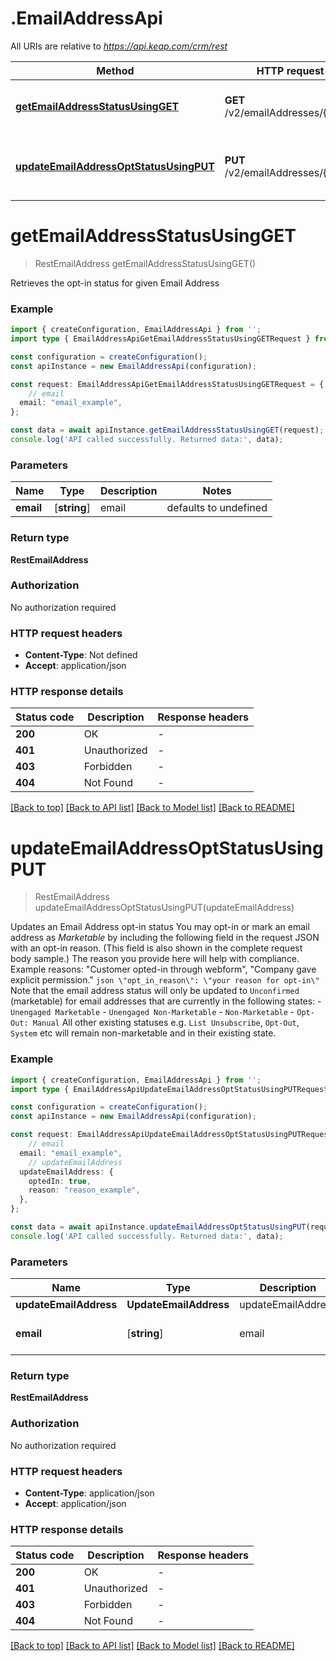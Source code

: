# .EmailAddressApi

All URIs are relative to *https://api.keap.com/crm/rest*

Method | HTTP request | Description
------------- | ------------- | -------------
[**getEmailAddressStatusUsingGET**](EmailAddressApi.md#getEmailAddressStatusUsingGET) | **GET** /v2/emailAddresses/{email} | Retrieve an Email Address status
[**updateEmailAddressOptStatusUsingPUT**](EmailAddressApi.md#updateEmailAddressOptStatusUsingPUT) | **PUT** /v2/emailAddresses/{email} | Update an Email Address opt-in status


# **getEmailAddressStatusUsingGET**
> RestEmailAddress getEmailAddressStatusUsingGET()

Retrieves the opt-in status for given Email Address

### Example


```typescript
import { createConfiguration, EmailAddressApi } from '';
import type { EmailAddressApiGetEmailAddressStatusUsingGETRequest } from '';

const configuration = createConfiguration();
const apiInstance = new EmailAddressApi(configuration);

const request: EmailAddressApiGetEmailAddressStatusUsingGETRequest = {
    // email
  email: "email_example",
};

const data = await apiInstance.getEmailAddressStatusUsingGET(request);
console.log('API called successfully. Returned data:', data);
```


### Parameters

Name | Type | Description  | Notes
------------- | ------------- | ------------- | -------------
 **email** | [**string**] | email | defaults to undefined


### Return type

**RestEmailAddress**

### Authorization

No authorization required

### HTTP request headers

 - **Content-Type**: Not defined
 - **Accept**: application/json


### HTTP response details
| Status code | Description | Response headers |
|-------------|-------------|------------------|
**200** | OK |  -  |
**401** | Unauthorized |  -  |
**403** | Forbidden |  -  |
**404** | Not Found |  -  |

[[Back to top]](#) [[Back to API list]](README.md#documentation-for-api-endpoints) [[Back to Model list]](README.md#documentation-for-models) [[Back to README]](README.md)

# **updateEmailAddressOptStatusUsingPUT**
> RestEmailAddress updateEmailAddressOptStatusUsingPUT(updateEmailAddress)

Updates an Email Address opt-in status  You may opt-in or mark an email address as _Marketable_ by including the following field in the request JSON with an opt-in reason. (This field is also shown in the complete request body sample.) The reason you provide here will help with compliance. Example reasons: \"Customer opted-in through webform\", \"Company gave explicit permission.\"  ```json \"opt_in_reason\": \"your reason for opt-in\" ``` Note that the email address status will only be updated to `Unconfirmed` (marketable) for email addresses that are currently in the following states: - `Unengaged Marketable` - `Unengaged Non-Marketable` - `Non-Marketable` - `Opt-Out: Manual`  All other existing statuses e.g. `List Unsubscribe`, `Opt-Out`, `System` etc will remain non-marketable and in their existing state.

### Example


```typescript
import { createConfiguration, EmailAddressApi } from '';
import type { EmailAddressApiUpdateEmailAddressOptStatusUsingPUTRequest } from '';

const configuration = createConfiguration();
const apiInstance = new EmailAddressApi(configuration);

const request: EmailAddressApiUpdateEmailAddressOptStatusUsingPUTRequest = {
    // email
  email: "email_example",
    // updateEmailAddress
  updateEmailAddress: {
    optedIn: true,
    reason: "reason_example",
  },
};

const data = await apiInstance.updateEmailAddressOptStatusUsingPUT(request);
console.log('API called successfully. Returned data:', data);
```


### Parameters

Name | Type | Description  | Notes
------------- | ------------- | ------------- | -------------
 **updateEmailAddress** | **UpdateEmailAddress**| updateEmailAddress |
 **email** | [**string**] | email | defaults to undefined


### Return type

**RestEmailAddress**

### Authorization

No authorization required

### HTTP request headers

 - **Content-Type**: application/json
 - **Accept**: application/json


### HTTP response details
| Status code | Description | Response headers |
|-------------|-------------|------------------|
**200** | OK |  -  |
**401** | Unauthorized |  -  |
**403** | Forbidden |  -  |
**404** | Not Found |  -  |

[[Back to top]](#) [[Back to API list]](README.md#documentation-for-api-endpoints) [[Back to Model list]](README.md#documentation-for-models) [[Back to README]](README.md)


